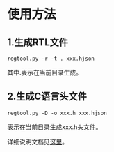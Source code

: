 # 使用方法

## 1.生成RTL文件

```
regtool.py -r -t . xxx.hjson
```

其中.表示在当前目录生成。

## 2.生成C语言头文件

```
regtool.py -D -o xxx.h xxx.hjson
```

表示在当前目录生成xxx.h头文件。



详细说明文档见[这里](https://docs.opentitan.org/doc/rm/register_tool/)。